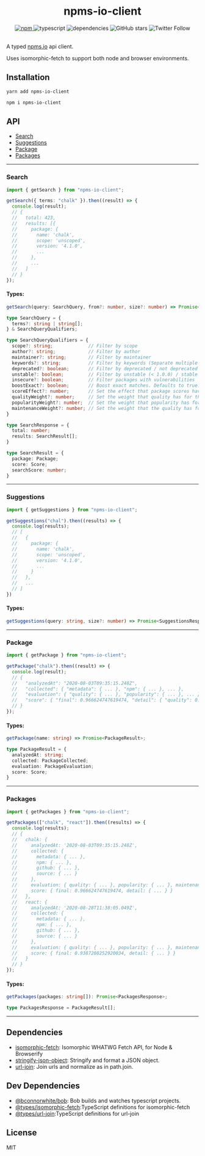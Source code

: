 <div align="center">
  <h1>npms-io-client</h1>
  <a href="https://npmjs.com/package/npms-io-client">
    <img alt="npm" src="https://img.shields.io/npm/v/npms-io-client">
  </a>
  <img alt="typescript" src="https://img.shields.io/github/languages/top/bconnorwhite/npms-io-client">
  <img alt="dependencies" src="https://img.shields.io/david/bconnorwhite/npms-io-client">
  <img alt="GitHub stars" src="https://img.shields.io/github/stars/bconnorwhite/npms-io-client?style=social">
  <img alt="Twitter Follow" src="https://img.shields.io/twitter/follow/bconnorwhite?label=%40bconnorwhite&style=social">
</div>

<br />

A typed [npms.io](https://npms.io/) api client.

Uses isomorphic-fetch to support both node and browser environments.



## Installation

```bash
yarn add npms-io-client
```

```bash
npm i npms-io-client
```

## API
- [Search](#Search)
- [Suggestions](#Suggestions)
- [Package](#Package)
- [Packages](#Packages)

---

### Search
```ts
import { getSearch } from "npms-io-client";

getSearch({ terms: "chalk" }).then((result) => {
  console.log(result);
  // {
  //   total: 423,
  //   results: [{
  //     package: {
  //       name: 'chalk',
  //       scope: 'unscoped',
  //       version: '4.1.0',
  //       ...
  //     },
  //     ...
  //   ]
  // }
});
```

#### Types:
```ts
getSearch(query: SearchQuery, from?: number, size?: number) => Promise<SearchResponse>;

type SearchQuery = {
  terms?: string | string[];
} & SearchQueryQualifiers;

type SearchQueryQualifiers = {
  scope?: string;             // Filter by scope
  author?: string;            // Filter by author
  maintainer?: string;        // Filter by maintainer
  keywords?: string;          // Filter by keywords (Separate multiple keywords with commas. You may also exclude keywords e.g: -framework).
  deprecated?: boolean;       // Filter by deprecated / not deprecated
  unstable?: boolean;         // Filter by unstable (< 1.0.0) / stable (> 1.0.0)
  insecure?: boolean;         // Filter packages with vulnerabilities
  boostExact?: boolean;       // Boost exact matches. Defaults to true.
  scoreEffect?: number;       // Set the effect that package scores have for the final search score, defaults to 15.3
  qualityWeight?: number;     // Set the weight that quality has for the each package score, defaults to 1.95
  popularityWeight?: number;  // Set the weight that popularity has for the each package score, defaults to 3.3
  maintenanceWeight?: number; // Set the weight that the quality has for the each package score, defaults to 2.05
}

type SearchResponse = {
  total: number;
  results: SearchResult[];
}

type SearchResult = {
  package: Package;
  score: Score;
  searchScore: number;
}
```

---

### Suggestions
```ts
import { getSuggestions } from "npms-io-client";

getSuggestions("chal").then((results) => {
  console.log(results);
  // [
  //   {
  //     package: {
  //       name: 'chalk',
  //       scope: 'unscoped',
  //       version: '4.1.0',
  //       ...
  //     }
  //   },
  //   ...
  // ]
})
```
#### Types:
```ts
getSuggestions(query: string, size?: number) => Promise<SuggestionsResponse>;
```

---

### Package
```ts
import { getPackage } from "npms-io-client";

getPackage("chalk").then((result) => {
  console.log(result);
  // {
  //   "analyzedAt": "2020-08-03T09:35:15.248Z",
  //   "collected": { "metadata": { ... }, "npm": { ... }, ... },
  //   "evaluation": { "quality": { ... }, "popularity": { ... }, ... }
  //   "score": { "final": 0.966624747619474, "detail": { "quality": 0.9545507877497884, "popularity": 0.9437035852952291, ... } }
  // }
});
```

#### Types:
```ts
getPackage(name: string) => Promise<PackageResult>;

type PackageResult = {
  analyzedAt: string;
  collected: PackageCollected;
  evaluation: PackageEvaluation;
  score: Score;
}
```

---

### Packages
```ts
import { getPackages } from "npms-io-client";

getPackages(["chalk", "react"]).then((results) => {
  console.log(results);
  // {
  //   chalk: {
  //     analyzedAt: '2020-08-03T09:35:15.248Z',
  //     collected: {
  //       metadata: { ... },
  //       npm: { ... },
  //       github: { ... },
  //       source: { ... }
  //     },
  //     evaluation: { quality: { ... }, popularity: { ... }, maintenance: { ... } },
  //     score: { final: 0.966624747619474, detail: { ... } }
  //   },
  //   react: {
  //     analyzedAt: '2020-08-28T11:38:05.049Z',
  //     collected: {
  //       metadata: { ... },
  //       npm: { ... },
  //       github: { ... },
  //       source: { ... }
  //     },
  //     evaluation: { quality: { ... }, popularity: { ... }, maintenance: { ... } },
  //     score: { final: 0.9387208252920034, detail: { ... } }
  //   }
  // }
});

```
#### Types:
```ts
getPackages(packages: string[]): Promise<PackagesResponse>;

type PackagesResponse = PackageResult[];
```

---

## Dependencies

- [isomorphic-fetch](https://npmjs.com/package/isomorphic-fetch): Isomorphic WHATWG Fetch API, for Node & Browserify
- [stringify-json-object](https://npmjs.com/package/stringify-json-object): Stringify and format a JSON object.
- [url-join](https://npmjs.com/package/url-join): Join urls and normalize as in path.join.

## Dev Dependencies
- [@bconnorwhite/bob](https://npmjs.com/package/@bconnorwhite/bob): Bob builds and watches typescript projects.
- [@types/isomorphic-fetch](https://npmjs.com/package/@types/isomorphic-fetch):TypeScript definitions for isomorphic-fetch
- [@types/url-join](https://npmjs.com/package/@types/url-join):TypeScript definitions for url-join

## License
MIT
